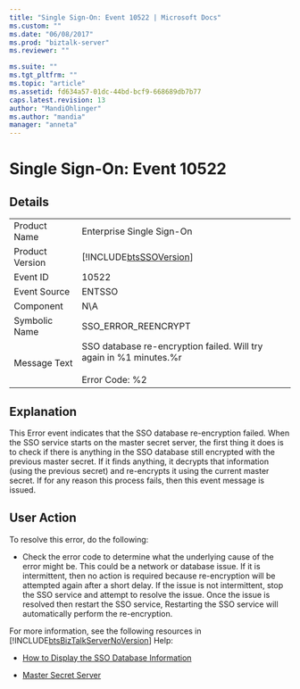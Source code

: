 ```yaml
---
title: "Single Sign-On: Event 10522 | Microsoft Docs"
ms.custom: ""
ms.date: "06/08/2017"
ms.prod: "biztalk-server"
ms.reviewer: ""

ms.suite: ""
ms.tgt_pltfrm: ""
ms.topic: "article"
ms.assetid: fd634a57-01dc-44bd-bcf9-668689db7b77
caps.latest.revision: 13
author: "MandiOhlinger"
ms.author: "mandia"
manager: "anneta"
---
```

# Single Sign-On: Event 10522
## Details  
  
|||  
|-|-|  
|Product Name|Enterprise Single Sign-On|  
|Product Version|[!INCLUDE[btsSSOVersion](../includes/btsssoversion-md.md)]|  
|Event ID|10522|  
|Event Source|ENTSSO|  
|Component|N\A|  
|Symbolic Name|SSO_ERROR_REENCRYPT|  
|Message Text|SSO database re-encryption failed. Will try again in %1 minutes.%r<br /><br /> Error Code: %2|  
  
## Explanation  
 This Error event indicates that the SSO database re-encryption failed. When the SSO service starts on the master secret server, the first thing it does is to check if there is anything in the SSO database still encrypted with the previous master secret. If it finds anything, it decrypts that information (using the previous secret) and re-encrypts it using the current master secret. If for any reason this process fails, then this event message is issued.  
  
## User Action  
 To resolve this error, do the following:  
  
-   Check the error code to determine what the underlying cause of the error might be. This could be a network or database issue. If it is intermittent, then no action is required because re-encryption will be attempted again after a short delay. If the issue is not intermittent, stop the SSO service and attempt to resolve the issue. Once the issue is resolved then restart the SSO service, Restarting the SSO service will automatically perform the re-encryption.  
  
 For more information, see the following resources in [!INCLUDE[btsBizTalkServerNoVersion](../includes/btsbiztalkservernoversion-md.md)] Help:  
  
-   [How to Display the SSO Database Information](../core/how-to-display-the-sso-database-information.md)  
  
-   [Master Secret Server](../core/master-secret-server.md)